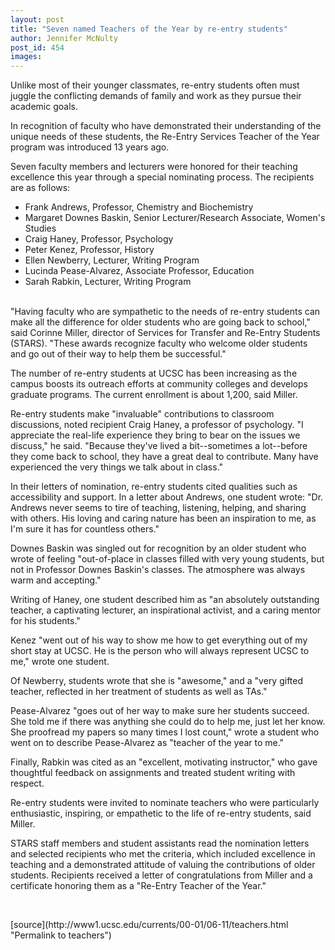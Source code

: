```yaml
---
layout: post
title: "Seven named Teachers of the Year by re-entry students"
author: Jennifer McNulty
post_id: 454
images:
---
```


<p>
  Unlike most of their younger classmates, re-entry students often must juggle the conflicting demands of family and work as they pursue their academic goals.
</p>
<p>
  In recognition of faculty who have demonstrated their understanding of the unique needs of these students, the Re-Entry Services Teacher of the Year program was introduced 13 years ago.
</p>
<p>
  Seven faculty members and lecturers were honored for their teaching excellence this year through a special nominating process. The recipients are as follows:
</p>
<ul>
  <li>Frank Andrews, Professor, Chemistry and Biochemistry
  </li>
  <li>Margaret Downes Baskin, Senior Lecturer/Research Associate, Women's Studies
  </li>
  <li>Craig Haney, Professor, Psychology
  </li>
  <li>Peter Kenez, Professor, History
  </li>
  <li>Ellen Newberry, Lecturer, Writing Program
  </li>
  <li>Lucinda Pease-Alvarez, Associate Professor, Education
  </li>
  <li>Sarah Rabkin, Lecturer, Writing Program
  </li>
</ul>
<p>
  <br>
  "Having faculty who are sympathetic to the needs of re-entry students can make all the difference for older students who are going back to school," said Corinne Miller, director of Services for Transfer and Re-Entry Students (STARS). "These awards recognize faculty who welcome older students and go out of their way to help them be successful."
</p>
<p>
  The number of re-entry students at UCSC has been increasing as the campus boosts its outreach efforts at community colleges and develops graduate programs. The current enrollment is about 1,200, said Miller.
</p>
<p>
  Re-entry students make "invaluable" contributions to classroom discussions, noted recipient Craig Haney, a professor of psychology. "I appreciate the real-life experience they bring to bear on the issues we discuss," he said. "Because they've lived a bit--sometimes a lot--before they come back to school, they have a great deal to contribute. Many have experienced the very things we talk about in class."
</p>
<p>
  In their letters of nomination, re-entry students cited qualities such as accessibility and support. In a letter about Andrews, one student wrote: "Dr. Andrews never seems to tire of teaching, listening, helping, and sharing with others. His loving and caring nature has been an inspiration to me, as I'm sure it has for countless others."
</p>
<p>
  Downes Baskin was singled out for recognition by an older student who wrote of feeling "out-of-place in classes filled with very young students, but not in Professor Downes Baskin's classes. The atmosphere was always warm and accepting."
</p>
<p>
  Writing of Haney, one student described him as "an absolutely outstanding teacher, a captivating lecturer, an inspirational activist, and a caring mentor for his students."
</p>
<p>
  Kenez "went out of his way to show me how to get everything out of my short stay at UCSC. He is the person who will always represent UCSC to me," wrote one student.
</p>
<p>
  Of Newberry, students wrote that she is "awesome," and a "very gifted teacher, reflected in her treatment of students as well as TAs."
</p>
<p>
  Pease-Alvarez "goes out of her way to make sure her students succeed. She told me if there was anything she could do to help me, just let her know. She proofread my papers so many times I lost count," wrote a student who went on to describe Pease-Alvarez as "teacher of the year to me."
</p>
<p>
  Finally, Rabkin was cited as an "excellent, motivating instructor," who gave thoughtful feedback on assignments and treated student writing with respect.
</p>
<p>
  Re-entry students were invited to nominate teachers who were particularly enthusiastic, inspiring, or empathetic to the life of re-entry students, said Miller.
</p>
<p>
  STARS staff members and student assistants read the nomination letters and selected recipients who met the criteria, which included excellence in teaching and a demonstrated attitude of valuing the contributions of older students. Recipients received a letter of congratulations from Miller and a certificate honoring them as a "Re-Entry Teacher of the Year."
</p>
<p>
  <br>

</p>
[source](http://www1.ucsc.edu/currents/00-01/06-11/teachers.html "Permalink to teachers")

